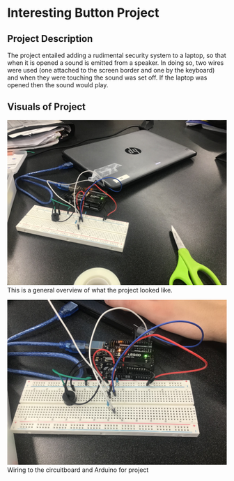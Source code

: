 # Interesting Button Project
## Project Description
The project entailed adding a rudimental security system to a laptop, so that when it is opened a sound is emitted from a speaker.
In doing so, two wires were used (one attached to the screen border and one by the keyboard) and when they were touching the sound was set off. 
If the laptop was opened then the sound would play.
## Visuals of Project
![The whole project](https://github.com/CNeiheisel/Connor-and-Nathan-s-Repository/blob/main/Interesting-Push-Button/Whole%20Project.jpg)
This is a general overview of what the project looked like.

![Breadboard wiring for the project](Breadboard.jpg)
Wiring to the circuitboard and Arduino for project

